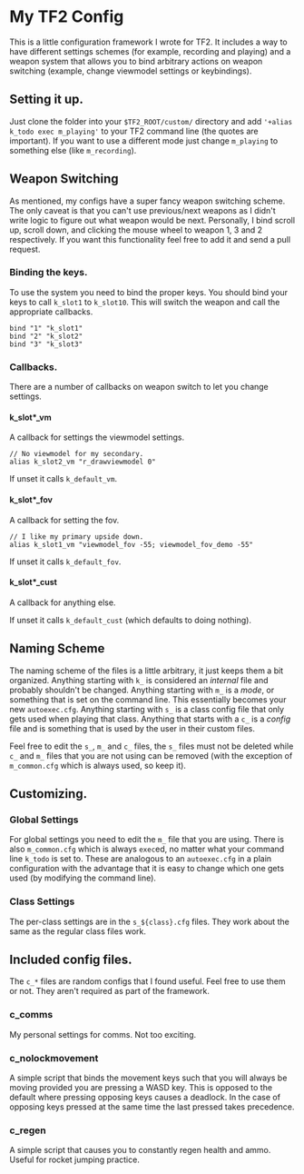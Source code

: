 # My TF2 Config

This is a little configuration framework I wrote for TF2.  It includes a way
to have different settings schemes (for example, recording and playing) and a 
weapon system that allows you to bind arbitrary actions on weapon switching
(example, change viewmodel settings or keybindings).

## Setting it up.

Just clone the folder into your `$TF2_ROOT/custom/` directory and add
`'+alias k_todo exec m_playing'` to your TF2 command line (the quotes are
important).  If you want to use a different mode just change `m_playing` to
something else (like `m_recording`).

## Weapon Switching

As mentioned, my configs have a super fancy weapon switching scheme.  The only
caveat is that you can't use previous/next weapons as I didn't write logic to
figure out what weapon would be next.  Personally, I bind scroll up, scroll
down, and clicking the mouse wheel to weapon 1, 3 and 2 respectively.  If you
want this functionality feel free to add it and send a pull request.

### Binding the keys.

To use the system you need to bind the proper keys.  You should bind your keys
to call `k_slot1` to `k_slot10`.  This will switch the weapon and call the
appropriate callbacks.

	bind "1" "k_slot1"
	bind "2" "k_slot2"
	bind "3" "k_slot3"

### Callbacks.

There are a number of callbacks on weapon switch to let you change settings.

#### k_slot*_vm

A callback for settings the viewmodel settings.

	// No viewmodel for my secondary.
	alias k_slot2_vm "r_drawviewmodel 0"

If unset it calls `k_default_vm`.

#### k_slot*_fov

A callback for setting the fov.

	// I like my primary upside down.
	alias k_slot1_vm "viewmodel_fov -55; viewmodel_fov_demo -55"

If unset it calls `k_default_fov`.

#### k_slot*_cust

A callback for anything else.

If unset it calls `k_default_cust` (which defaults to doing nothing).

## Naming Scheme

The naming scheme of the files is a little arbitrary, it just keeps them a bit
organized.  Anything starting with `k_` is considered an *internal* file and
probably shouldn't be changed.  Anything starting with `m_` is a *mode*, or
something that is set on the command line.  This essentially becomes your new
`autoexec.cfg`.  Anything starting with `s_` is a class config file that only
gets used when playing that class. Anything that starts with a `c_` is a
*config* file and is something that is used by the user in their custom files.

Feel free to edit the `s_`, `m_` and `c_` files, the `s_` files must not be
deleted while `c_` and `m_` files that you are not using can be removed (with
the exception of `m_common.cfg` which is always used, so keep it).

## Customizing.

### Global Settings

For global settings you need to edit the `m_` file that you are using.  There
is also `m_common.cfg` which is always `exec`ed, no matter what your command line
`k_todo` is set to.  These are analogous to an `autoexec.cfg` in a plain
configuration with the advantage that it is easy to change which one gets used
(by modifying the command line).

### Class Settings

The per-class settings are in the `s_${class}.cfg` files.  They work about the
same as the regular class files work.

## Included config files.

The `c_*` files are random configs that I found useful.  Feel free to use them
or not.  They aren't required as part of the framework.

### c_comms

My personal settings for comms.  Not too exciting.

### c_nolockmovement

A simple script that binds the movement keys such that you will always be moving
provided you are pressing a WASD key.  This is opposed to the default where
pressing opposing keys causes a deadlock.  In the case of opposing keys pressed
at the same time the last pressed takes precedence.

### c_regen
A simple script that causes you to constantly regen health and ammo. Useful for
rocket jumping practice.
